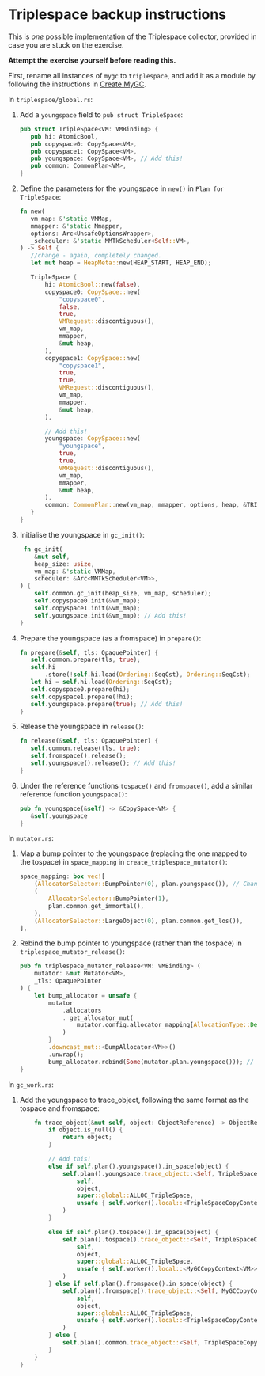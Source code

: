# Triplespace backup instructions

This is *one* possible implementation of the Triplespace collector, provided
in case you are stuck on the exercise. 

**Attempt the exercise yourself before reading this.**

First, rename all instances of `mygc` to `triplespace`, and add it as a
module by following the instructions in [Create MyGC](./create.md).

In `triplespace/global.rs`:

 1. Add a `youngspace` field to `pub struct TripleSpace`:

       ```rust
       pub struct TripleSpace<VM: VMBinding> {
          pub hi: AtomicBool,
          pub copyspace0: CopySpace<VM>,
          pub copyspace1: CopySpace<VM>,
          pub youngspace: CopySpace<VM>, // Add this!
          pub common: CommonPlan<VM>,
      }
      ```

 2. Define the parameters for the youngspace in `new()` in
 `Plan for TripleSpace`:
      ```rust
      fn new(
         vm_map: &'static VMMap,
         mmapper: &'static Mmapper,
         options: Arc<UnsafeOptionsWrapper>,
         _scheduler: &'static MMTkScheduler<Self::VM>,
     ) -> Self {
         //change - again, completely changed.
         let mut heap = HeapMeta::new(HEAP_START, HEAP_END);

         TripleSpace {
             hi: AtomicBool::new(false),
             copyspace0: CopySpace::new(
                 "copyspace0",
                 false,
                 true,
                 VMRequest::discontiguous(),
                 vm_map,
                 mmapper,
                 &mut heap,
             ),
             copyspace1: CopySpace::new(
                 "copyspace1",
                 true,
                 true,
                 VMRequest::discontiguous(),
                 vm_map,
                 mmapper,
                 &mut heap,
             ),

             // Add this!
             youngspace: CopySpace::new(
                 "youngspace",
                 true,
                 true,
                 VMRequest::discontiguous(),
                 vm_map,
                 mmapper,
                 &mut heap,
             ),
             common: CommonPlan::new(vm_map, mmapper, options, heap, &TRIPLESPACE_CONSTRAINTS),
         }
     }
      ```
 3. Initialise the youngspace in `gc_init()`:
     ```rust
      fn gc_init(
         &mut self,
         heap_size: usize,
         vm_map: &'static VMMap,
         scheduler: &Arc<MMTkScheduler<VM>>,
     ) {
         self.common.gc_init(heap_size, vm_map, scheduler);
         self.copyspace0.init(&vm_map);
         self.copyspace1.init(&vm_map);
         self.youngspace.init(&vm_map); // Add this!
     }
     ```
 4. Prepare the youngspace (as a fromspace) in `prepare()`:
     ```rust
     fn prepare(&self, tls: OpaquePointer) {
        self.common.prepare(tls, true);
        self.hi
            .store(!self.hi.load(Ordering::SeqCst), Ordering::SeqCst);
        let hi = self.hi.load(Ordering::SeqCst);
        self.copyspace0.prepare(hi);
        self.copyspace1.prepare(!hi);
        self.youngspace.prepare(true); // Add this!
    }
     ```
 5. Release the youngspace in `release()`:
     ```rust
     fn release(&self, tls: OpaquePointer) {
        self.common.release(tls, true);
        self.fromspace().release();
        self.youngspace().release(); // Add this!
    }
     ```
 6. Under the reference functions `tospace()` and `fromspace()`, add a similar
 reference function `youngspace()`:
     ```rust
     pub fn youngspace(&self) -> &CopySpace<VM> {
        &self.youngspace
    }
     ```

In `mutator.rs`:
 1. Map a bump pointer to the youngspace (replacing the one mapped to the
  tospace) in `space_mapping` in `create_triplespace_mutator()`:
     ```rust
     space_mapping: box vec![
         (AllocatorSelector::BumpPointer(0), plan.youngspace()), // Change this!
         (
             AllocatorSelector::BumpPointer(1),
             plan.common.get_immortal(),
         ),
         (AllocatorSelector::LargeObject(0), plan.common.get_los()),
     ],
     ```
 2. Rebind the bump pointer to youngspace (rather than the tospace) in
 `triplespace_mutator_release()`:
     ```rust
     pub fn triplespace_mutator_release<VM: VMBinding> (
         mutator: &mut Mutator<VM>,
         _tls: OpaquePointer
     ) {
         let bump_allocator = unsafe {
             mutator
                 .allocators
                 . get_allocator_mut(
                     mutator.config.allocator_mapping[AllocationType::Default]
                 )
             }
             .downcast_mut::<BumpAllocator<VM>>()
             .unwrap();
             bump_allocator.rebind(Some(mutator.plan.youngspace())); // Change this!
     }
     ```

In `gc_work.rs`:
1. Add the youngspace to trace_object, following the same format as
 the tospace and fromspace:
    ```rust
        fn trace_object(&mut self, object: ObjectReference) -> ObjectReference {
            if object.is_null() {
                return object;
            }

            // Add this!
            else if self.plan().youngspace().in_space(object) {
                self.plan().youngspace.trace_object::<Self, TripleSpaceCopyContext<VM>>(
                    self,
                    object,
                    super::global::ALLOC_TripleSpace,
                    unsafe { self.worker().local::<TripleSpaceCopyContext<VM>>() },
                )
            }

            else if self.plan().tospace().in_space(object) {
                self.plan().tospace().trace_object::<Self, TripleSpaceCopyContext<VM>>(
                    self,
                    object,
                    super::global::ALLOC_TripleSpace,
                    unsafe { self.worker().local::<MyGCCopyContext<VM>>() },
                )
            } else if self.plan().fromspace().in_space(object) {
                self.plan().fromspace().trace_object::<Self, MyGCCopyContext<VM>>(
                    self,
                    object,
                    super::global::ALLOC_TripleSpace,
                    unsafe { self.worker().local::<TripleSpaceCopyContext<VM>>() },
                )
            } else {
                self.plan().common.trace_object::<Self, TripleSpaceCopyContext<VM>>(self, object)
            }
        }
    }
    ```
